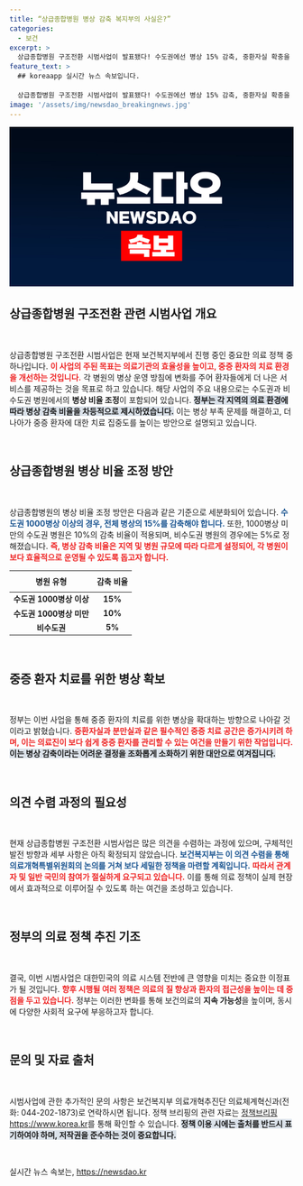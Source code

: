 ```yaml
---
title: “상급종합병원 병상 감축 복지부의 사실은?”
categories:
  - 보건
excerpt: >
  상급종합병원 구조전환 시범사업이 발표됐다! 수도권에선 병상 15% 감축, 중환자실 확충을 목표로 하는 이번 개혁안, 당신의 건강은 어떻게 변할까? 클릭하여 자세히 알아보세요!
feature_text: >
  ## koreaapp 실시간 뉴스 속보입니다.

  상급종합병원 구조전환 시범사업이 발표됐다! 수도권에선 병상 15% 감축, 중환자실 확충을 목표로 하는 이번 개혁안, 당신의 건강은 어떻게 변할까? 클릭하여 자세히 알아보세요!
image: '/assets/img/newsdao_breakingnews.jpg'
---
```


<p><img src="/assets/img/newsdao_breakingnews.jpg" alt="koreaapp 속보" /></p>

<h2 data-ke-size="size26">상급종합병원 구조전환 관련 시범사업 개요</h2>

<p data-ke-size="size16">&nbsp;</p>

<p>상급종합병원 구조전환 시범사업은 현재 보건복지부에서 진행 중인 중요한 의료 정책 중 하나입니다. <b><span style="color: #ee2323;">이 사업의 주된 목표는 의료기관의 효율성을 높이고, 중증 환자의 치료 환경을 개선하는 것입니다.</span></b> 각 병원의 병상 운영 방침에 변화를 주어 환자들에게 더 나은 서비스를 제공하는 것을 목표로 하고 있습니다. 해당 사업의 주요 내용으로는 수도권과 비수도권 병원에서의 <b>병상 비율 조정</b>이 포함되어 있습니다. <b><span style="background-color: #21538527;">정부는 각 지역의 의료 환경에 따라 병상 감축 비율을 차등적으로 제시하였습니다.</span></b> 이는 병상 부족 문제를 해결하고, 더 나아가 중증 환자에 대한 치료 집중도를 높이는 방안으로 설명되고 있습니다. </p>

<p data-ke-size="size16">&nbsp;</p>

<h2 data-ke-size="size26">상급종합병원 병상 비율 조정 방안</h2>

<p data-ke-size="size16">&nbsp;</p>

<p>상급종합병원의 병상 비율 조정 방안은 다음과 같은 기준으로 세분화되어 있습니다. <b><span style="color: #1a5490;">수도권 1000병상 이상의 경우, 전체 병상의 15%를 감축해야 합니다.</span></b> 또한, 1000병상 미만의 수도권 병원은 10%의 감축 비율이 적용되며, 비수도권 병원의 경우에는 5%로 정해졌습니다. <b><span style="color: #ee2323;">즉, 병상 감축 비율은 지역 및 병원 규모에 따라 다르게 설정되어, 각 병원이 보다 효율적으로 운영될 수 있도록 돕고자 합니다.</span></b></p>

<table style="width: 100%; border-collapse: collapse;">
  <thead>
    <tr>
      <th style="text-align: center; height: 30px;"><b>병원 유형</b></th>
      <th style="text-align: center; height: 30px;"><b>감축 비율</b></th>
    </tr>
  </thead>
  <tbody>
    <tr>
      <td style="text-align: center; height: 17px;"><b>수도권 1000병상 이상</b></td>
      <td style="text-align: center; height: 17px;"><b>15%</b></td>
    </tr>
    <tr>
      <td style="text-align: center; height: 17px;"><b>수도권 1000병상 미만</b></td>
      <td style="text-align: center; height: 17px;"><b>10%</b></td>
    </tr>
    <tr>
      <td style="text-align: center; height: 17px;"><b>비수도권</b></td>
      <td style="text-align: center; height: 17px;"><b>5%</b></td>
    </tr>
  </tbody>
</table>

<p data-ke-size="size16">&nbsp;</p>

<h2 data-ke-size="size26">중증 환자 치료를 위한 병상 확보</h2>

<p data-ke-size="size16">&nbsp;</p>

<p>정부는 이번 사업을 통해 중증 환자의 치료를 위한 병상을 확대하는 방향으로 나아갈 것이라고 밝혔습니다. <b><span style="color: #ee2323;">중환자실과 분만실과 같은 필수적인 중증 치료 공간은 증가시키려 하며, 이는 의료진이 보다 쉽게 중증 환자를 관리할 수 있는 여건을 만들기 위한 작업입니다.</span></b> <b><span style="background-color: #21538527;">이는 병상 감축이라는 어려운 결정을 조화롭게 소화하기 위한 대안으로 여겨집니다.</span></b></p>

<p data-ke-size="size16">&nbsp;</p>

<h2 data-ke-size="size26">의견 수렴 과정의 필요성</h2>

<p data-ke-size="size16">&nbsp;</p>

<p>현재 상급종합병원 구조전환 시범사업은 많은 의견을 수렴하는 과정에 있으며, 구체적인 발전 방향과 세부 사항은 아직 확정되지 않았습니다. <b><span style="color: #1a5490;">보건복지부는 이 의견 수렴을 통해 의료개혁특별위원회의 논의를 거쳐 보다 세밀한 정책을 마련할 계획입니다.</span></b> <b><span style="color: #ee2323;">따라서 관계자 및 일반 국민의 참여가 절실하게 요구되고 있습니다.</span></b> 이를 통해 의료 정책이 실제 현장에서 효과적으로 이루어질 수 있도록 하는 여건을 조성하고 있습니다.</p>

<p data-ke-size="size16">&nbsp;</p>

<h2 data-ke-size="size26">정부의 의료 정책 추진 기조</h2>

<p data-ke-size="size16">&nbsp;</p>

<p>결국, 이번 시범사업은 대한민국의 의료 시스템 전반에 큰 영향을 미치는 중요한 이정표가 될 것입니다. <b><span style="color: #ee2323;">향후 시행될 여러 정책은 의료의 질 향상과 환자의 접근성을 높이는 데 중점을 두고 있습니다.</span></b> 정부는 이러한 변화를 통해 보건의료의 <b>지속 가능성</b>을 높이며, 동시에 다양한 사회적 요구에 부응하고자 합니다. </p>

<p data-ke-size="size16">&nbsp;</p>

<h2 data-ke-size="size26">문의 및 자료 출처</h2>

<p data-ke-size="size16">&nbsp;</p>

<p>시범사업에 관한 추가적인 문의 사항은 보건복지부 의료개혁추진단 의료체계혁신과(전화: 044-202-1873)로 연락하시면 됩니다. 정책 브리핑의 관련 자료는 <a href="https://https://www.korea.kr">정책브리핑 https://www.korea.kr</a>를 통해 확인할 수 있습니다. <b><span style="background-color: #21538527;"> 정책 이용 시에는 출처를 반드시 표기하여야 하며, 저작권을 준수하는 것이 중요합니다.</span></b> <p data-ke-size="size16">&nbsp;</p></p>
실시간 뉴스 속보는, <a href="https://newsdao.kr" rel="dofollow">https://newsdao.kr</a>


